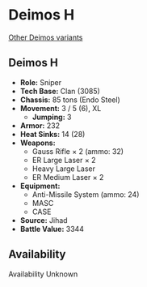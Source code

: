 # Deimos H 

[Other Deimos variants](../deimos.md) 

## Deimos H 

- **Role:** Sniper 
- **Tech Base:** Clan (3085) 
- **Chassis:** 85 tons (Endo Steel) 
- **Movement:** 3 / 5 (6), XL 
  - **Jumping:** 3 
- **Armor:** 232 
- **Heat Sinks:** 14 (28) 
- **Weapons:** 
  - Gauss Rifle × 2 (ammo: 32) 
  - ER Large Laser × 2 
  - Heavy Large Laser 
  - ER Medium Laser × 2 
- **Equipment:** 
  - Anti-Missile System (ammo: 24) 
  - MASC 
  - CASE 
- **Source:** Jihad 
- **Battle Value:** 3344 

## Availability 

Availability Unknown 

